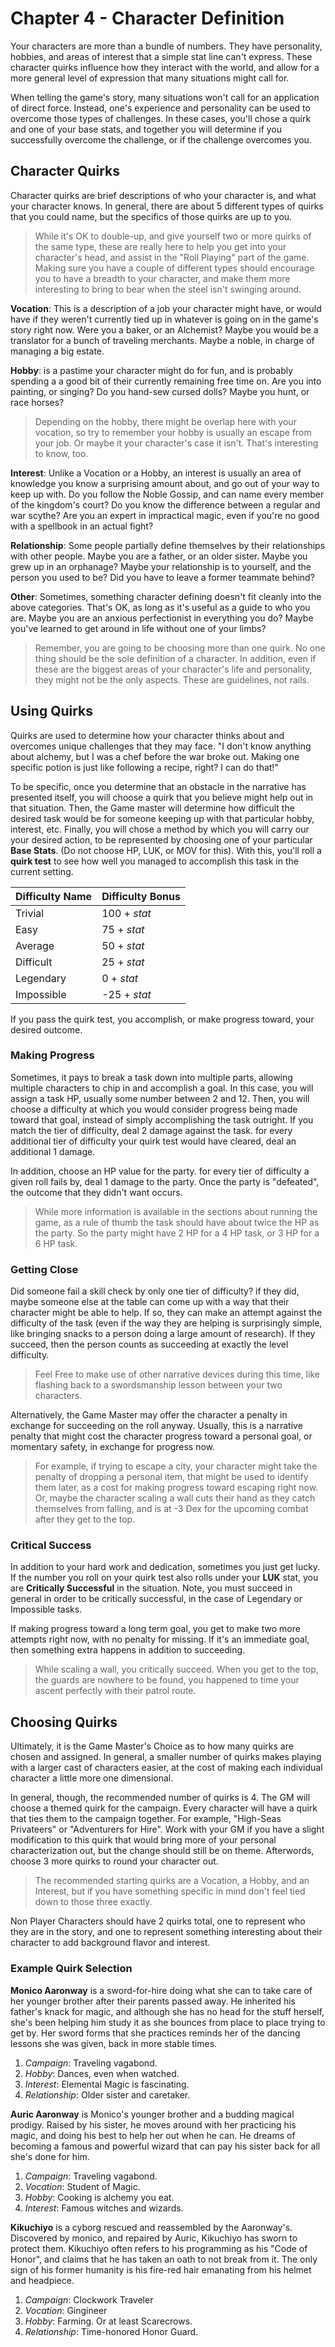 # Chapter 4 - Character Definition

Your characters are more than a bundle of numbers. They have personality, hobbies, and areas of interest that a simple stat line can't express. These character quirks influence how they interact with the world, and allow for a more general level of expression that many situations might call for.

When telling the game's story, many situations won't call for an application of direct force. Instead, one's experience and personality can be used to overcome those types of challenges. In these cases, you'll chose a quirk and one of your base stats, and together you will determine if you successfully overcome the challenge, or if the challenge overcomes you.

## Character Quirks

Character quirks are brief descriptions of who your character is, and what your character knows. In general, there are about 5 different types of quirks that you could name, but the specifics of those quirks are up to you.

> While it's OK to double-up, and give yourself two or more quirks of the same type, these are really here to help you get into your character's head, and assist in the "Roll Playing" part of the game. Making sure you have a couple of different types should encourage you to have a breadth to your character, and make them more interesting to bring to bear when the steel isn't swinging around.

**Vocation**: This is a description of a job your character might have, or would have if they weren't currently tied up in whatever is going on in the game's story right now. Were you a baker, or an Alchemist? Maybe you would be a translator for a bunch of traveling merchants. Maybe a noble, in charge of managing a big estate.

**Hobby**: is a pastime your character might do for fun, and is probably spending a a good bit of their currently remaining free time on. Are you into painting, or singing? Do you hand-sew cursed dolls? Maybe you hunt, or race horses?

>Depending on the hobby, there might be overlap here with your vocation, so try to remember your hobby is usually an escape from your job. Or maybe it your character's case it isn't. That's interesting to know, too.

**Interest**: Unlike a Vocation or a Hobby, an interest is usually an area of knowledge you know a surprising amount about, and go out of your way to keep up with. Do you follow the Noble Gossip, and can name every member of the kingdom's court? Do you know the difference between a regular and war scythe? Are you an expert in impractical magic, even if you're no good with a spellbook in an actual fight?

**Relationship**: Some people partially define themselves by their relationships with other people. Maybe you are a father, or an older sister. Maybe you grew up in an orphanage? Maybe your relationship is to yourself, and the person you used to be? Did you have to leave a former teammate behind?

**Other**: Sometimes, something character defining doesn't fit cleanly into the above categories. That's OK, as long as it's useful as a guide to who you are. Maybe you are an anxious perfectionist in everything you do? Maybe you've learned to get around in life without one of your limbs?

>Remember, you are going to be choosing more than one quirk. No one thing should be the sole definition of a character. In addition, even if these are the biggest areas of your character's life and personality, they might not be the only aspects. These are guidelines, not rails.

## Using Quirks

Quirks are used to determine how your character thinks about and overcomes unique challenges that they may face. "I don't know anything about alchemy, but I was a chef before the war broke out. Making one specific potion is just like following a recipe, right? I can do that!"

To be specific, once you determine that an obstacle in the narrative has presented itself, you will choose a quirk that you believe might help out in that situation. Then, the Game master will determine how difficult the desired task would be for someone keeping up with that particular hobby, interest, etc. Finally, you will chose a method by which you will carry our your desired action, to be represented by choosing one of your particular **Base Stats**. (Do not choose HP, LUK, or MOV for this). With this, you'll roll a **quirk test** to see how well you managed to accomplish this task in the current setting.

| Difficulty Name | Difficulty Bonus |
| :---            | :---             |
| Trivial         | 100 + *stat*     |
| Easy            | 75 + *stat*      |
| Average         | 50 + *stat*      |
| Difficult       | 25 + *stat*      |
| Legendary       | 0 + *stat*       |
| Impossible      | -25 + *stat*     |

If you pass the quirk test, you accomplish, or make progress toward, your desired outcome.

### Making Progress

Sometimes, it pays to break a task down into multiple parts, allowing multiple characters to chip in and accomplish a goal. In this case, you will assign a task HP, usually some number between 2 and 12. Then, you will choose a difficulty at which you would consider progress being made toward that goal, instead of simply accomplishing the task outright. If you match the tier of difficulty, deal 2 damage against the task. for every additional tier of difficulty your quirk test would have cleared, deal an additional 1 damage.

In addition, choose an HP value for the party. for every tier of difficulty a given roll fails by, deal 1 damage to the party. Once the party is "defeated", the outcome that they didn't want occurs.

>While more information is available in the sections about running the game, as a rule of thumb the task should have about twice the HP as the party. So the party might have 2 HP for a 4 HP task, or 3 HP for a 6 HP task.

### Getting Close

Did someone fail a skill check by only one tier of difficulty? if they did, maybe someone else at the table can come up with a way that their character might be able to help. If so, they can make an attempt against the difficulty of the task (even if the way they are helping is surprisingly simple, like bringing snacks to a person doing a large amount of research). If they succeed, then the person counts as succeeding at exactly the level difficulty.
>Feel Free to make use of other narrative devices during this time, like flashing back to a swordsmanship lesson between your two characters.

Alternatively, the Game Master may offer the character a penalty in exchange for succeeding on the roll anyway. Usually, this is a narrative penalty that might cost the character progress toward a personal goal, or momentary safety, in exchange for progress now.
>For example, if trying to escape a city, your character might take the penalty of dropping a personal item, that might be used to identify them later, as a cost for making progress toward escaping right now. Or, maybe the character scaling a wall cuts their hand as they catch themselves from falling, and is at -3 Dex for the upcoming combat after they get to the top.

### Critical Success

In addition to your hard work and dedication, sometimes you just get lucky. If the number you roll on your quirk test also rolls under your **LUK** stat, you are **Critically Successful** in the situation. Note, you must succeed in general in order to be critically successful, in the case of Legendary or Impossible tasks.

If making progress toward a long term goal, you get to make two more attempts right now, with no penalty for missing. If it's an immediate goal, then something extra happens in addition to succeeding.
>While scaling a wall, you critically succeed. When you get to the top, the guards are nowhere to be found, you happened to time your ascent perfectly with their patrol route.

## Choosing Quirks

Ultimately, it is the Game Master's Choice as to how many quirks are chosen and assigned. In general, a smaller number of quirks makes playing with a larger cast of characters easier, at the cost of making each individual character a little more one dimensional.

In general, though, the recommended number of quirks is 4. The GM will choose a themed quirk for the campaign. Every character will have a quirk that ties them to the campaign together. For example, "High-Seas Privateers" or "Adventurers for Hire". Work with your GM if you have a slight modification to this quirk that would bring more of your personal characterization out, but the change should still be on theme. Afterwords, choose 3 more quirks to round your character out.
>The recommended starting quirks are a Vocation, a Hobby, and an Interest, but if you have something specific in mind don't feel tied down to those three exactly.

Non Player Characters should have 2 quirks total, one to represent who they are in the story, and one to represent something interesting about their character to add background flavor and interest.

### Example Quirk Selection

**Monico Aaronway** is a sword-for-hire doing what she can to take care of her younger brother after their parents passed away. He inherited his father's knack for magic, and although she has no head for the stuff herself, she's been helping him study it as she bounces from place to place trying to get by. Her sword forms that she practices reminds her of the dancing lessons she was given, back in more stable times.

1. *Campaign*: Traveling vagabond.
1. *Hobby*: Dances, even when watched.
1. *Interest*: Elemental Magic is fascinating.
1. *Relationship*: Older sister and caretaker.

**Auric Aaronway** is Monico's younger brother and a budding magical prodigy. Raised by his sister, he moves around with her practicing his magic, and doing his best to help her out when he can. He dreams of becoming a famous and powerful wizard that can pay his sister back for all she's done for him.

1. *Campaign*: Traveling vagabond.
1. *Vocation*: Student of Magic.
1. *Hobby*: Cooking is alchemy you eat.
1. *Interest*: Famous witches and wizards.

**Kikuchiyo** is a cyborg rescued and reassembled by the Aaronway's. Discovered by monico, and repaired by Auric, Kikuchiyo has sworn to protect them. Kikuchiyo often refers to his programming as his "Code of Honor", and claims that he has taken an oath to not break from it. The only sign of his former humanity is his fire-red hair emanating from his helmet and headpiece.

1. *Campaign*: Clockwork Traveler
1. *Vocation*: Gingineer
1. *Hobby*: Farming. Or at least Scarecrows.
1. *Relationship*: Time-honored Honor Guard.
